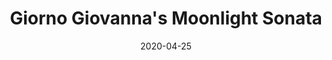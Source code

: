 --- 
layout: sheets-layout
title: "Giorno Giovanna's Moonlight Sonata"
date: 2020-04-25
categories: arrangements
composer: "Ludwig van Beethoven, Yugo Kanno"
pdf-link: alex-kappen-apr-2020-giorno-giovanna-moonlight-sonata.pdf
pdf-lyric: #
yt-link: https://www.youtube.com/watch?v=L64m5zj2iBs
muse-link: https://musescore.com/user/28025112/scores/6109310
difficulty: Hard
thumbnail: 
---